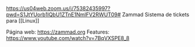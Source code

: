 https://us04web.zoom.us/j/75382435997?pwd=S1JtYUorb1lQbU1ZTnE1NmlFV2RWUT09# Zammad
Sistema de tickets para [[Linux]]

Página web: https://zammad.org
Features: https://www.youtube.com/watch?v=7BqVXSPE8_8